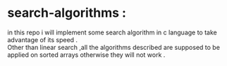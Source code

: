 # search-algorithms :
in this repo i will implement some search algorithm in c language to take advantage of its speed .</br>
Other than linear search ,all the algorithms described are supposed to be applied on sorted arrays otherwise they will not work .
